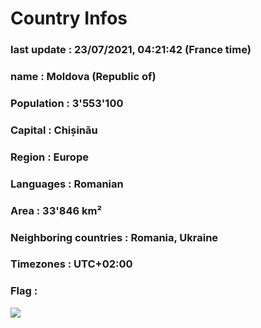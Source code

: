 # Country  Infos
### last update : 23/07/2021, 04:21:42 (France time)

### name : Moldova (Republic of)
### Population : 3'553'100
### Capital : Chișinău
### Region : Europe
### Languages : Romanian
### Area : 33'846 km²
### Neighboring countries : Romania, Ukraine
### Timezones : UTC+02:00

### Flag :
![](https://restcountries.eu/data/mda.svg)